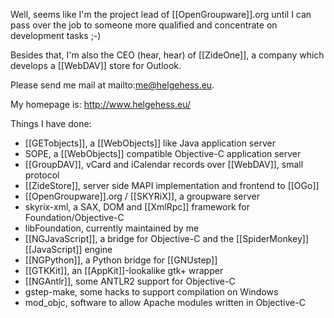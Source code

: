 

Well, seems like I'm the project lead of [[OpenGroupware]].org until I can pass over the job to someone more qualified and concentrate on development tasks ;-)

Besides that, I'm also the CEO (hear, hear) of [[ZideOne]], a company which develops a [[WebDAV]] store for Outlook.

Please send me mail at mailto:me@helgehess.eu.

My homepage is: http://www.helgehess.eu/

Things I have done:
 
 * [[GETobjects]], a [[WebObjects]] like Java application server
 * SOPE, a [[WebObjects]] compatible Objective-C application server
 * [[GroupDAV]], vCard and iCalendar records over [[WebDAV]], small protocol
 * [[ZideStore]], server side MAPI implementation and frontend to [[OGo]]
 * [[OpenGroupware]].org / [[SKYRiX]], a groupware server
 * skyrix-xml, a SAX, DOM and [[XmlRpc]] framework for Foundation/Objective-C
 * libFoundation, currently maintained by me
 * [[NGJavaScript]], a bridge for Objective-C and the [[SpiderMonkey]] [[JavaScript]] engine
 * [[NGPython]], a Python bridge for [[GNUstep]]
 * [[GTKKit]], an [[AppKit]]-lookalike gtk+ wrapper
 * [[NGAntlr]], some ANTLR2 support for Objective-C
 * gstep-make, some hacks to support compilation on Windows
 * mod_objc, software to allow Apache modules written in Objective-C